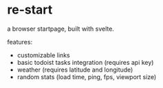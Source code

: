 # re-start

a browser startpage, built with svelte.

features:

- customizable links
- basic todoist tasks integration (requires api key)
- weather (requires latitude and longitude)
- random stats (load time, ping, fps, viewport size)

